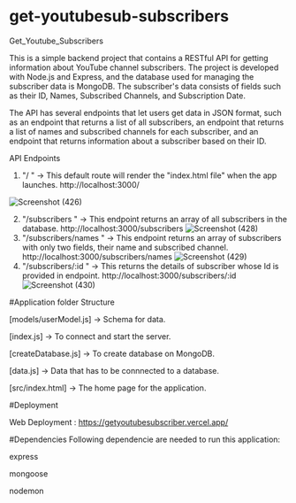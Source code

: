 
# get-youtubesub-subscribers

Get_Youtube_Subscribers

This is a simple backend project that contains a RESTful API for getting information about YouTube channel subscribers. The project is developed with Node.js and Express, and the database used for managing the subscriber data is MongoDB. The subscriber's data consists of fields such as their ID, Names, Subscribed Channels, and Subscription Date.

The API has several endpoints that let users get data in JSON format, such as an endpoint that returns a list of all subscribers, an endpoint that returns a list of names and subscribed channels for each subscriber, and an endpoint that returns information about a subscriber based on their ID.

API Endpoints

1. "/ " -> This default route will render the "index.html file" when the app launches. http://localhost:3000/

![Screenshot (426)](https://github.com/user-attachments/assets/86f1e870-2587-41d8-8b2c-ba412ee1a26f)

2. "/subscribers " -> This endpoint returns an array of all subscribers in the database. http://localhost:3000/subscribers
   ![Screenshot (428)](https://github.com/user-attachments/assets/01cea703-f395-4366-8d3d-cbb9652aa863)
3. "/subscribers/names " -> This endpoint returns an array of subscribers with only two fields, their name and subscribed channel. http://localhost:3000/subscribers/names
   ![Screenshot (429)](https://github.com/user-attachments/assets/15c99f8c-c320-4876-875b-5d06b190395f)
4. "/subscribers/:id " -> This returns the details of subscriber whose Id is provided in endpoint. http://localhost:3000/subscribers/:id
   ![Screenshot (430)](https://github.com/user-attachments/assets/9da668d2-3833-4ba0-b3bd-770bb8294595)

#Application folder Structure

[models/userModel.js] -> Schema for data. 

[index.js] -> To connect and start the server.

[createDatabase.js] -> To create database on MongoDB.

[data.js] -> Data that has to be connnected to a database.

[src/index.html] -> The home page for the application.

#Deployment

Web Deployment : https://getyoutubesubscriber.vercel.app/

#Dependencies
Following dependencie are needed to run this application:

express

mongoose

nodemon
